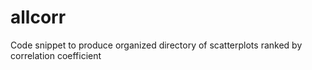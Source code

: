 # allcorr
Code snippet to produce organized directory of scatterplots ranked by correlation coefficient 

